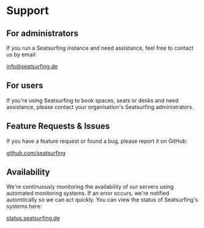 # Support

## For administrators
If you run a Seatsurfing instance and need assistance, feel free to contact us by email: 

[info@seatsurfing.de](mailto:info@seatsurfing.de)

## For users
If you're using Seatsurfing to book spaces, seats or desks and need assistance, please contact your organisation's Seatsurfing administrators.

## Feature Requests & Issues
If you have a feature request or found a bug, please report it on GitHub:

[github.com/seatsurfing](https://github.com/seatsurfing/)

## Availability
We're continuously monitoring the availability of our servers using automated monitoring systems. If an error occurs, we're notified automtically so we can act quickly. You can view the status of Seatsurfing's systems here:

[status.seatsurfing.de](https://status.seatsurfing.de)